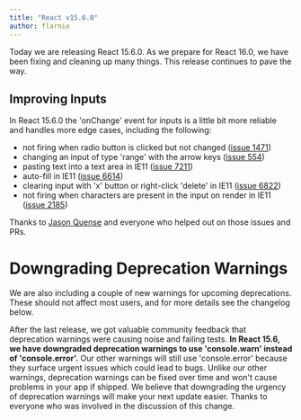 ```yaml
---
title: "React v15.6.0"
author: flarnie
---
```

Today we are releasing React 15.6.0. As we prepare for React 16.0, we have been fixing and cleaning up many things. This release continues to pave the way.

## Improving Inputs

In React 15.6.0 the 'onChange' event for inputs is a little bit more reliable and handles more edge cases, including the following:

* not firing when radio button is clicked but not changed ([issue 1471](https://github.com/facebook/react/issues/1471))
* changing an input of type 'range' with the arrow keys ([issue 554](https://github.com/facebook/react/issues/554))
* pasting text into a text area in IE11 ([issue 7211](https://github.com/facebook/react/issues/7211))
* auto-fill in IE11 ([issue 6614](https://github.com/facebook/react/issues/6614))
* clearing input with 'x' button or right-click 'delete' in IE11 ([issue 6822](https://github.com/facebook/react/issues/6822))
* not firing when characters are present in the input on render in IE11 ([issue 2185](https://github.com/facebook/react/issues/2185))

Thanks to [Jason Quense](https://github.com/jquense) and everyone who helped out on those issues and PRs.

# Downgrading Deprecation Warnings

We are also including a couple of new warnings for upcoming deprecations. These should not affect most users, and for more details see the changelog below.

After the last release, we got valuable community feedback that deprecation warnings were causing noise and failing tests. **In React 15.6, we have downgraded deprecation warnings to use 'console.warn' instead of 'console.error'.** Our other warnings will still use 'console.error' because they surface urgent issues which could lead to bugs. Unlike our other warnings, deprecation warnings can be fixed over time and won't cause problems in your app if shipped. We believe that downgrading the urgency of deprecation warnings will make your next update easier. Thanks to everyone who was involved in the discussion of this change.
